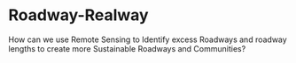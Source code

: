 # Roadway-Realway
How can we use Remote Sensing to Identify excess Roadways and roadway lengths to create more Sustainable Roadways and Communities?
